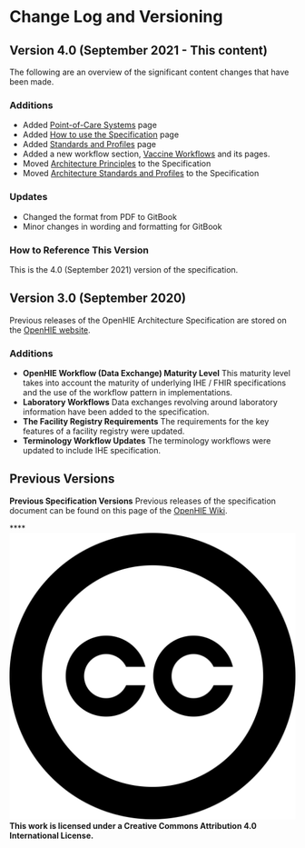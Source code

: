 # Change Log and Versioning

## Version 4.0 \(September 2021 - This content\)

The following are an overview of the significant content changes that have been made.  

### Additions

* Added [Point-of-Care Systems](openhie-component-specifications-1/point-of-care-systems-new-section.md) page
* Added [How to use the Specification](get-started.md) page
* Added [Standards and Profiles](architecture-specification/standards-and-profiles.md) page
* Added a new workflow section, [Vaccine Workflows](introduction/vaccine-workflows.md) and its pages.  
* Moved [Architecture Principles](architecture-specification/architectural-principles.md) to the Specification 
* Moved [Architecture Standards and Profiles](architecture-specification/standards-and-profiles.md) to the Specification

### Updates 

* Changed the format from PDF to GitBook 
* Minor changes in wording and formatting for GitBook

### How to Reference This Version

This is the 4.0 \(September 2021\) version of the specification.  

## Version 3.0 \(September 2020\)

Previous releases of the OpenHIE Architecture Specification are stored on the [OpenHIE website](https://ohie.org/framework/).

### Additions

* **OpenHIE Workflow \(Data Exchange\) Maturity Level** This maturity level takes into account the maturity of underlying IHE / FHIR specifications and the use of the workflow pattern in implementations.
* **Laboratory Workflows** Data exchanges revolving around laboratory information have been added to the specification.
* **The Facility Registry Requirements** The requirements for the key features of a facility registry were updated.
* **Terminology Workflow Updates** The terminology workflows were updated to include IHE specification.

## Previous Versions

**Previous Specification Versions** Previous releases of the specification document can be found on this page of the [OpenHIE Wiki](https://wiki.ohie.org/).

\*\*\*\*![](.gitbook/assets/creative-commons%20%281%29.svg) **This work is licensed under a Creative Commons Attribution 4.0 International License.**

